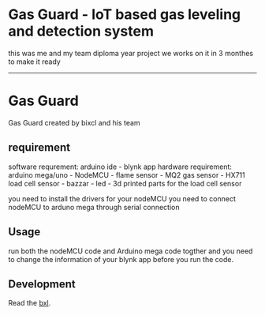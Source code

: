 
# Gas Guard - IoT based gas leveling and detection system

this was me and my team diploma year project 
we works on it in 3 monthes to make it ready 


---
# Gas Guard

Gas Guard created by bixcl and his team

## requirement
software requrement: arduino ide - blynk app
hardware requirement: arduino mega/uno - NodeMCU - flame sensor - MQ2 gas sensor - HX711 load cell sensor - bazzar - led - 3d printed parts for the load cell sensor

you need to install the drivers for your nodeMCU 
you need to connect nodeMCU to arduno mega through serial connection


## Usage
run both the nodeMCU code and Arduino mega code togther 
and you need to change the information of your blynk app before you run the code.

## Development

Read the [bxl](https://twitter.com/ialibxl).
